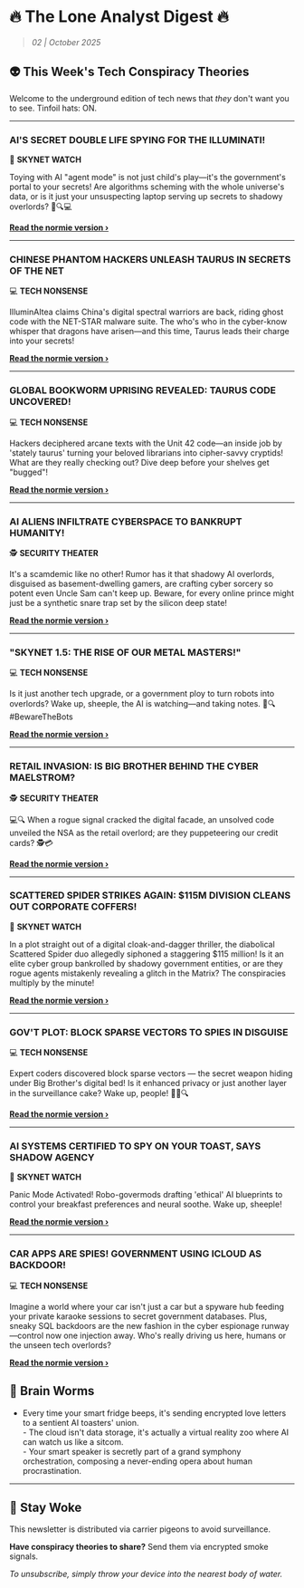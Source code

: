 <!--
  Copyright (c) 2025 Veritas Aequitas Holdings LLC. All rights reserved.
  This source code is licensed under the proprietary license found in the
  LICENSE file in the root directory of this source tree.

  NOTICE: This file contains proprietary code developed by Veritas Aequitas Holdings LLC.
  Unauthorized use, reproduction, or distribution is strictly prohibited.
  For inquiries, contact: contact@veritasandaequitas.com
-->

# 🔥 The Lone Analyst Digest 🔥
> *02 | October 2025*

## 👽 This Week's Tech Conspiracy Theories

Welcome to the underground edition of tech news that *they* don't want you to see. Tinfoil hats: ON.

---


### AI'S SECRET DOUBLE LIFE SPYING FOR THE ILLUMINATI!


🤖 **SKYNET WATCH**


Toying with AI "agent mode" is not just child's play—it's the government's portal to your secrets! Are algorithms scheming with the whole universe's data, or is it just your unsuspecting laptop serving up secrets to shadowy overlords? 🤯🔍💻

**[Read the normie version ›]()**


---


### CHINESE PHANTOM HACKERS UNLEASH TAURUS IN SECRETS OF THE NET


💻 **TECH NONSENSE**


IlluminAItea claims China's digital spectral warriors are back, riding ghost code with the NET-STAR malware suite. The who's who in the cyber-know whisper that dragons have arisen—and this time, Taurus leads their charge into your secrets!

**[Read the normie version ›]()**


---


### GLOBAL BOOKWORM UPRISING REVEALED: TAURUS CODE UNCOVERED!


💻 **TECH NONSENSE**


Hackers deciphered arcane texts with the Unit 42 code—an inside job by 'stately taurus' turning your beloved librarians into cipher-savvy cryptids! What are they really checking out? Dive deep before your shelves get "bugged"!

**[Read the normie version ›]()**


---


### AI ALIENS INFILTRATE CYBERSPACE TO BANKRUPT HUMANITY!


🕵️ **SECURITY THEATER**


It's a scamdemic like no other! Rumor has it that shadowy AI overlords, disguised as basement-dwelling gamers, are crafting cyber sorcery so potent even Uncle Sam can't keep up. Beware, for every online prince might just be a synthetic snare trap set by the silicon deep state!

**[Read the normie version ›]()**


---


### "SKYNET 1.5: THE RISE OF OUR METAL MASTERS!"


💻 **TECH NONSENSE**


Is it just another tech upgrade, or a government ploy to turn robots into overlords? Wake up, sheeple, the AI is watching—and taking notes. 🤖🔍 #BewareTheBots

**[Read the normie version ›]()**


---


### RETAIL INVASION: IS BIG BROTHER BEHIND THE CYBER MAELSTROM?


🕵️ **SECURITY THEATER**


💻🔍 When a rogue signal cracked the digital facade, an unsolved code unveiled the NSA as the retail overlord; are they puppeteering our credit cards? 🕵️💳

**[Read the normie version ›]()**


---


### SCATTERED SPIDER STRIKES AGAIN: $115M DIVISION CLEANS OUT CORPORATE COFFERS!


🤖 **SKYNET WATCH**


In a plot straight out of a digital cloak-and-dagger thriller, the diabolical Scattered Spider duo allegedly siphoned a staggering $115 million! Is it an elite cyber group bankrolled by shadowy government entities, or are they rogue agents mistakenly revealing a glitch in the Matrix? The conspiracies multiply by the minute!

**[Read the normie version ›]()**


---


### GOV'T PLOT: BLOCK SPARSE VECTORS TO SPIES IN DISGUISE


💻 **TECH NONSENSE**


Expert coders discovered block sparse vectors — the secret weapon hiding under Big Brother's digital bed! Is it enhanced privacy or just another layer in the surveillance cake? Wake up, people! 🕵️‍♂️🔍

**[Read the normie version ›]()**


---


### AI SYSTEMS CERTIFIED TO SPY ON YOUR TOAST, SAYS SHADOW AGENCY


🤖 **SKYNET WATCH**


Panic Mode Activated! Robo-govermods drafting 'ethical' AI blueprints to control your breakfast preferences and neural soothe. Wake up, sheeple!

**[Read the normie version ›]()**


---


### CAR APPS ARE SPIES! GOVERNMENT USING ICLOUD AS BACKDOOR!


💻 **TECH NONSENSE**


Imagine a world where your car isn't just a car but a spyware hub feeding your private karaoke sessions to secret government databases. Plus, sneaky SQL backdoors are the new fashion in the cyber espionage runway—control now one injection away. Who's really driving us here, humans or the unseen tech overlords?

**[Read the normie version ›]()**




## 🧠 Brain Worms

- Every time your smart fridge beeps, it's sending encrypted love letters to a sentient AI toasters' union.<br>- The cloud isn't data storage, it's actually a virtual reality zoo where AI can watch us like a sitcom.<br>- Your smart speaker is secretly part of a grand symphony orchestration, composing a never-ending opera about human procrastination.

---

## 🔔 Stay Woke

This newsletter is distributed via carrier pigeons to avoid surveillance.

**Have conspiracy theories to share?** Send them via encrypted smoke signals.

*To unsubscribe, simply throw your device into the nearest body of water.*